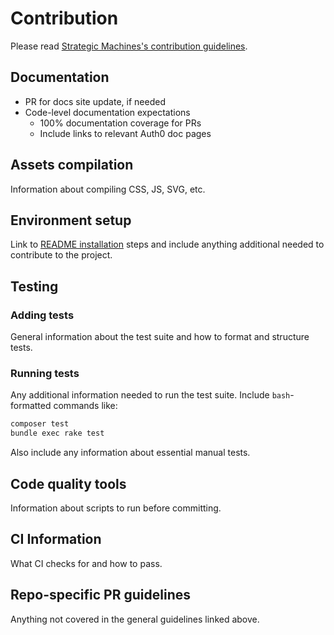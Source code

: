 # Contribution

Please read [Strategic Machines's contribution guidelines](https://github.com/strategicmarket/open-source-template/blob/main/GENERAL-CONTRIBUTING.md).

## Documentation

- PR for docs site update, if needed
- Code-level documentation expectations
	- 100% documentation coverage for PRs
	- Include links to relevant Auth0 doc pages

## Assets compilation

Information about compiling CSS, JS, SVG, etc.

## Environment setup

Link to [README installation](README.md#installation) steps and include anything additional needed to contribute to the project.

## Testing


### Adding tests

General information about the test suite and how to format and structure tests.

### Running tests

Any additional information needed to run the test suite. Include `bash`-formatted commands like:

```bash
composer test
bundle exec rake test
```

Also include any information about essential manual tests.

## Code quality tools

Information about scripts to run before committing.

## CI Information

What CI checks for and how to pass.

## Repo-specific PR guidelines

Anything not covered in the general guidelines linked above.
